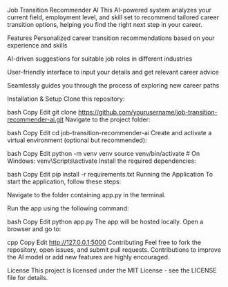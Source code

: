 Job Transition Recommender AI
This AI-powered system analyzes your current field, employment level, and skill set to recommend tailored career transition options, helping you find the right next step in your career.

Features
Personalized career transition recommendations based on your experience and skills

AI-driven suggestions for suitable job roles in different industries

User-friendly interface to input your details and get relevant career advice

Seamlessly guides you through the process of exploring new career paths

Installation & Setup
Clone this repository:

bash
Copy
Edit
git clone https://github.com/yourusername/job-transition-recommender-ai.git
Navigate to the project folder:

bash
Copy
Edit
cd job-transition-recommender-ai
Create and activate a virtual environment (optional but recommended):

bash
Copy
Edit
python -m venv venv
source venv/bin/activate  # On Windows: venv\Scripts\activate
Install the required dependencies:

bash
Copy
Edit
pip install -r requirements.txt
Running the Application
To start the application, follow these steps:

Navigate to the folder containing app.py in the terminal.

Run the app using the following command:

bash
Copy
Edit
python app.py
The app will be hosted locally. Open a browser and go to:

cpp
Copy
Edit
http://127.0.0.1:5000
Contributing
Feel free to fork the repository, open issues, and submit pull requests. Contributions to improve the AI model or add new features are highly encouraged.

License
This project is licensed under the MIT License - see the LICENSE file for details.

